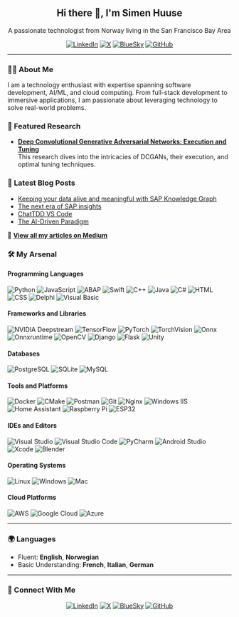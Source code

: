 <h2 align="center">Hi there 👋, I'm Simen Huuse</h2>
<p align="center">
  A passionate technologist from Norway living in the San Francisco Bay Area
</p>

<p align="center">
  <a href="https://www.linkedin.com/in/simenhuuse"><img src="https://img.shields.io/badge/LinkedIn-0A66C2?logo=linkedin&logoColor=white&style=for-the-badge" alt="LinkedIn"></a>
  <a href="https://x.com/simenhuuse"><img src="https://img.shields.io/badge/X-1DA1F2?logo=x&logoColor=white&style=for-the-badge" alt="X"></a>
  <a href="https://bsky.app/profile/shuuse.bsky.social"><img src="https://img.shields.io/badge/BlueSky-0057FF?logo=bluesky&logoColor=white&style=for-the-badge" alt="BlueSky"></a>
  <a href="https://github.com/shuuse"><img src="https://img.shields.io/badge/GitHub-181717?logo=github&logoColor=white&style=for-the-badge" alt="GitHub"></a>
</p>

---

### 👨‍💻 About Me
I am a technology enthusiast with expertise spanning software development, AI/ML, and cloud computing. From full-stack development to immersive applications, I am passionate about leveraging technology to solve real-world problems.

### 📄 Featured Research
- **[Deep Convolutional Generative Adversarial Networks: Execution and Tuning](https://www.academia.edu/41276991/Deep_Convolutional_Generative_Adversarial_Networks_Execution_and_tuning)**  
  This research dives into the intricacies of DCGANs, their execution, and optimal tuning techniques.

### 📝 Latest Blog Posts
- [Keeping your data alive and meaningful with SAP Knowledge Graph](https://medium.com/@shuuse/keeping-your-data-alive-and-meaningful-with-sap-knowledge-graph-a01ea0c50667)
- [The next era of SAP insights](https://medium.com/@shuuse/the-next-era-of-sap-insights-05fc9cab47a5)
- [ChatTDD VS Code](https://medium.com/@shuuse/chattdd-vs-code-86b46d99f57f)
- [The AI-Driven Paradigm](https://medium.com/@shuuse/the-ai-driven-paradigm-9bb7b89feeda)

🔗 **[View all my articles on Medium](https://medium.com/@shuuse)**

  
### 🛠️ My Arsenal

#### **Programming Languages**
<p>
  <img alt="Python" src="https://img.shields.io/badge/Python-3776AB.svg?logo=python&logoColor=white">
  <img alt="JavaScript" src="https://img.shields.io/badge/JavaScript-F7DF1E.svg?logo=javascript&logoColor=black">
  <img alt="ABAP" src="https://img.shields.io/badge/ABAP-24292F.svg?logo=sap&logoColor=white">
  <img alt="Swift" src="https://img.shields.io/badge/Swift-FA7343.svg?logo=swift&logoColor=white">
  <img alt="C++" src="https://img.shields.io/badge/C++-00599C.svg?logo=c%2B%2B&logoColor=white">
  <img alt="Java" src="https://img.shields.io/badge/Java-007396.svg?logo=java&logoColor=white">
  <img alt="C#" src="https://img.shields.io/badge/C%23-239120.svg?logo=c-sharp&logoColor=white">
  <img alt="HTML" src="https://img.shields.io/badge/HTML-E34F26.svg?logo=html5&logoColor=white">
  <img alt="CSS" src="https://img.shields.io/badge/CSS-1572B6.svg?logo=css3&logoColor=white">
  <img alt="Delphi" src="https://img.shields.io/badge/Delphi-EE1F35.svg?logo=delphi&logoColor=white">
  <img alt="Visual Basic" src="https://img.shields.io/badge/Visual%20Basic-5C2D91.svg?logo=dotnet&logoColor=white">
</p>

#### **Frameworks and Libraries**
<p>
  <img alt="NVIDIA Deepstream" src="https://img.shields.io/badge/NVIDIA%20Deepstream-76B900.svg?logo=nvidia&logoColor=white">
  <img alt="TensorFlow" src="https://img.shields.io/badge/TensorFlow-FF6F00.svg?logo=tensorflow&logoColor=white">
  <img alt="PyTorch" src="https://img.shields.io/badge/PyTorch-EE4C2C.svg?logo=PyTorch&logoColor=white">
  <img alt="TorchVision" src="https://img.shields.io/badge/TorchVision-EE4C2C.svg?logo=pytorch&logoColor=white">
  <img alt="Onnx" src="https://img.shields.io/badge/Onnx-717272.svg?logo=onnx&logoColor=white">
  <img alt="Onnxruntime" src="https://img.shields.io/badge/Onnxruntime-717272.svg?logo=onnx&logoColor=white">
  <img alt="OpenCV" src="https://img.shields.io/badge/OpenCV-5C3EE8.svg?logo=opencv&logoColor=white">
  <img alt="Django" src="https://img.shields.io/badge/Django-092E20.svg?logo=django&logoColor=white">
  <img alt="Flask" src="https://img.shields.io/badge/Flask-000000.svg?logo=flask&logoColor=white">
  <img alt="Unity" src="https://img.shields.io/badge/Unity-222222.svg?logo=unity&logoColor=white">
</p>

#### **Databases**
<p>
  <img alt="PostgreSQL" src="https://img.shields.io/badge/PostgreSQL-336791.svg?logo=postgresql&logoColor=white">
  <img alt="SQLite" src="https://img.shields.io/badge/SQLite-003B57.svg?logo=sqlite&logoColor=white">
  <img alt="MySQL" src="https://img.shields.io/badge/MySQL-4479A1.svg?logo=mysql&logoColor=white">
</p>

#### **Tools and Platforms**
<p>
  <img alt="Docker" src="https://img.shields.io/badge/Docker-2496ED.svg?logo=docker&logoColor=white">
  <img alt="CMake" src="https://img.shields.io/badge/CMake-064F8C.svg?logo=cmake&logoColor=white">
  <img alt="Postman" src="https://img.shields.io/badge/Postman-FF6C37?logo=postman&logoColor=white">
  <img alt="Git" src="https://img.shields.io/badge/Git-F05032.svg?logo=git&logoColor=white">
  <img alt="Nginx" src="https://img.shields.io/badge/Nginx-009639.svg?logo=nginx&logoColor=white">
  <img alt="Windows IIS" src="https://img.shields.io/badge/Windows%20IIS-0078D6.svg?logo=microsoft&logoColor=white">
  <img alt="Home Assistant" src="https://img.shields.io/badge/Home%20Assistant-41BDF5.svg?logo=home-assistant&logoColor=white">
  <img alt="Raspberry Pi" src="https://img.shields.io/badge/Raspberry%20Pi-A22846.svg?logo=raspberry-pi&logoColor=white">
  <img alt="ESP32" src="https://img.shields.io/badge/ESP32-000000.svg?logo=espressif&logoColor=white">
</p>

#### **IDEs and Editors**
<p>
  <img alt="Visual Studio" src="https://img.shields.io/badge/Visual%20Studio-5C2D91.svg?logo=visual-studio&logoColor=white">
  <img alt="Visual Studio Code" src="https://img.shields.io/badge/Visual%20Studio%20Code-0078D7.svg?logo=visual-studio-code&logoColor=white">
  <img alt="PyCharm" src="https://img.shields.io/badge/PyCharm-000000.svg?logo=pycharm&logoColor=white">
  <img alt="Android Studio" src="https://img.shields.io/badge/Android%20Studio-3DDC84.svg?logo=android-studio&logoColor=white">
  <img alt="Xcode" src="https://img.shields.io/badge/Xcode-147EFB.svg?logo=xcode&logoColor=white">
  <img alt="Blender" src="https://img.shields.io/badge/Blender-F5792A.svg?logo=blender&logoColor=white">
</p>

#### **Operating Systems**
<p>
  <img alt="Linux" src="https://img.shields.io/badge/Linux-FCC624.svg?logo=linux&logoColor=black">
  <img alt="Windows" src="https://img.shields.io/badge/Windows-0078D6.svg?logo=windows&logoColor=white">
  <img alt="Mac" src="https://img.shields.io/badge/Mac-000000.svg?logo=apple&logoColor=white">
</p>

#### **Cloud Platforms**
<p>
  <img alt="AWS" src="https://img.shields.io/badge/AWS-232F3E.svg?logo=amazon-aws&logoColor=white">
  <img alt="Google Cloud" src="https://img.shields.io/badge/Google%20Cloud-4285F4.svg?logo=google-cloud&logoColor=white">
  <img alt="Azure" src="https://img.shields.io/badge/Azure-0078D4.svg?logo=microsoft-azure&logoColor=white">
</p>


---

### 🌍 Languages
- Fluent: **English**, **Norwegian**
- Basic Understanding: **French**, **Italian**, **German**

---

### 🔗 Connect With Me
<p align="center">
  <a href="https://www.linkedin.com/in/simenhuuse"><img src="https://img.shields.io/badge/LinkedIn-0A66C2?logo=linkedin&logoColor=white&style=for-the-badge" alt="LinkedIn"></a>
  <a href="https://x.com/simenhuuse"><img src="https://img.shields.io/badge/X-1DA1F2?logo=x&logoColor=white&style=for-the-badge" alt="X"></a>
  <a href="https://bsky.app/profile/shuuse.bsky.social"><img src="https://img.shields.io/badge/BlueSky-0057FF?logo=bluesky&logoColor=white&style=for-the-badge" alt="BlueSky"></a>
  <a href="https://github.com/shuuse"><img src="https://img.shields.io/badge/GitHub-181717?logo=github&logoColor=white&style=for-the-badge" alt="GitHub"></a>
</p>
